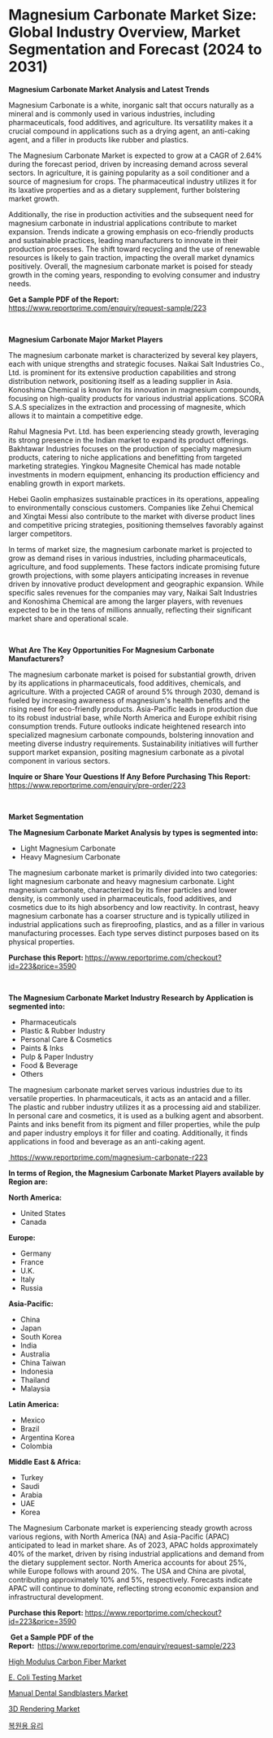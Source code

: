 <p><h1>Magnesium Carbonate Market Size: Global Industry Overview, Market Segmentation and Forecast (2024 to 2031)</h1></p><p><strong>Magnesium Carbonate Market Analysis and Latest Trends</strong></p>
<p><p>Magnesium Carbonate is a white, inorganic salt that occurs naturally as a mineral and is commonly used in various industries, including pharmaceuticals, food additives, and agriculture. Its versatility makes it a crucial compound in applications such as a drying agent, an anti-caking agent, and a filler in products like rubber and plastics.</p><p>The Magnesium Carbonate Market is expected to grow at a CAGR of 2.64% during the forecast period, driven by increasing demand across several sectors. In agriculture, it is gaining popularity as a soil conditioner and a source of magnesium for crops. The pharmaceutical industry utilizes it for its laxative properties and as a dietary supplement, further bolstering market growth.</p><p>Additionally, the rise in production activities and the subsequent need for magnesium carbonate in industrial applications contribute to market expansion. Trends indicate a growing emphasis on eco-friendly products and sustainable practices, leading manufacturers to innovate in their production processes. The shift toward recycling and the use of renewable resources is likely to gain traction, impacting the overall market dynamics positively. Overall, the magnesium carbonate market is poised for steady growth in the coming years, responding to evolving consumer and industry needs.</p></p>
<p><strong>Get a Sample PDF of the Report:&nbsp;</strong> <a href="https://www.reportprime.com/enquiry/request-sample/223">https://www.reportprime.com/enquiry/request-sample/223</a></p>
<p>&nbsp;</p>
<p><strong>Magnesium Carbonate Major Market Players</strong></p>
<p><p>The magnesium carbonate market is characterized by several key players, each with unique strengths and strategic focuses. Naikai Salt Industries Co., Ltd. is prominent for its extensive production capabilities and strong distribution network, positioning itself as a leading supplier in Asia. Konoshima Chemical is known for its innovation in magnesium compounds, focusing on high-quality products for various industrial applications. SCORA S.A.S specializes in the extraction and processing of magnesite, which allows it to maintain a competitive edge.</p><p>Rahul Magnesia Pvt. Ltd. has been experiencing steady growth, leveraging its strong presence in the Indian market to expand its product offerings. Bakhtawar Industries focuses on the production of specialty magnesium products, catering to niche applications and benefitting from targeted marketing strategies. Yingkou Magnesite Chemical has made notable investments in modern equipment, enhancing its production efficiency and enabling growth in export markets.</p><p>Hebei Gaolin emphasizes sustainable practices in its operations, appealing to environmentally conscious customers. Companies like Zehui Chemical and Xingtai Messi also contribute to the market with diverse product lines and competitive pricing strategies, positioning themselves favorably against larger competitors. </p><p>In terms of market size, the magnesium carbonate market is projected to grow as demand rises in various industries, including pharmaceuticals, agriculture, and food supplements. These factors indicate promising future growth projections, with some players anticipating increases in revenue driven by innovative product development and geographic expansion. While specific sales revenues for the companies may vary, Naikai Salt Industries and Konoshima Chemical are among the larger players, with revenues expected to be in the tens of millions annually, reflecting their significant market share and operational scale.</p></p>
<p>&nbsp;</p>
<p><strong>What Are The Key Opportunities For Magnesium Carbonate Manufacturers?</strong></p>
<p><p>The magnesium carbonate market is poised for substantial growth, driven by its applications in pharmaceuticals, food additives, chemicals, and agriculture. With a projected CAGR of around 5% through 2030, demand is fueled by increasing awareness of magnesium's health benefits and the rising need for eco-friendly products. Asia-Pacific leads in production due to its robust industrial base, while North America and Europe exhibit rising consumption trends. Future outlooks indicate heightened research into specialized magnesium carbonate compounds, bolstering innovation and meeting diverse industry requirements. Sustainability initiatives will further support market expansion, positing magnesium carbonate as a pivotal component in various sectors.</p></p>
<p><strong>Inquire or Share Your Questions If Any Before Purchasing This Report:</strong> <a href="https://www.reportprime.com/enquiry/pre-order/223">https://www.reportprime.com/enquiry/pre-order/223</a></p>
<p>&nbsp;</p>
<p><strong>Market Segmentation</strong></p>
<p><strong>The Magnesium Carbonate Market Analysis by types is segmented into:</strong></p>
<p><ul><li>Light Magnesium Carbonate</li><li>Heavy Magnesium Carbonate</li></ul></p>
<p><p>The magnesium carbonate market is primarily divided into two categories: light magnesium carbonate and heavy magnesium carbonate. Light magnesium carbonate, characterized by its finer particles and lower density, is commonly used in pharmaceuticals, food additives, and cosmetics due to its high absorbency and low reactivity. In contrast, heavy magnesium carbonate has a coarser structure and is typically utilized in industrial applications such as fireproofing, plastics, and as a filler in various manufacturing processes. Each type serves distinct purposes based on its physical properties.</p></p>
<p><strong>Purchase this Report:&nbsp;</strong><a href="https://www.reportprime.com/checkout?id=223&price=3590">https://www.reportprime.com/checkout?id=223&price=3590</a></p>
<p>&nbsp;</p>
<p><strong>The Magnesium Carbonate Market Industry Research by Application is segmented into:</strong></p>
<p><ul><li>Pharmaceuticals</li><li>Plastic & Rubber Industry</li><li>Personal Care & Cosmetics</li><li>Paints & Inks</li><li>Pulp & Paper Industry</li><li>Food & Beverage</li><li>Others</li></ul></p>
<p><p>The magnesium carbonate market serves various industries due to its versatile properties. In pharmaceuticals, it acts as an antacid and a filler. The plastic and rubber industry utilizes it as a processing aid and stabilizer. In personal care and cosmetics, it is used as a bulking agent and absorbent. Paints and inks benefit from its pigment and filler properties, while the pulp and paper industry employs it for filler and coating. Additionally, it finds applications in food and beverage as an anti-caking agent.</p></p>
<p><a href="https://www.reportprime.com/magnesium-carbonate-r223">&nbsp;https://www.reportprime.com/magnesium-carbonate-r223</a></p>
<p><strong>In terms of Region, the Magnesium Carbonate Market Players available by Region are:</strong></p>
<p>
    <p> <strong> North America: </strong>
        <ul>
            <li>United States</li>
            <li>Canada</li>
        </ul>
        </p> 
    <p> <strong> Europe: </strong>
        <ul>
            <li>Germany</li>
            <li>France</li>
            <li>U.K.</li>
            <li>Italy</li>
            <li>Russia</li>
        </ul>
        </p> 
    <p> <strong> Asia-Pacific: </strong>
        <ul>
            <li>China</li>
            <li>Japan</li>
            <li>South Korea</li>
            <li>India</li>
            <li>Australia</li>
            <li>China Taiwan</li>
            <li>Indonesia</li>
            <li>Thailand</li>
            <li>Malaysia</li>
        </ul>
        </p> 
    <p> <strong> Latin America: </strong>
        <ul>
            <li>Mexico</li>
            <li>Brazil</li>
            <li>Argentina Korea</li>
            <li>Colombia</li>
        </ul>
        </p> 
    <p> <strong> Middle East & Africa: </strong>
        <ul>
            <li>Turkey</li>
            <li>Saudi</li>
            <li>Arabia</li>
            <li>UAE</li>
            <li>Korea</li>
        </ul>
    </p>
    </p>
<p><p>The Magnesium Carbonate market is experiencing steady growth across various regions, with North America (NA) and Asia-Pacific (APAC) anticipated to lead in market share. As of 2023, APAC holds approximately 40% of the market, driven by rising industrial applications and demand from the dietary supplement sector. North America accounts for about 25%, while Europe follows with around 20%. The USA and China are pivotal, contributing approximately 10% and 5%, respectively. Forecasts indicate APAC will continue to dominate, reflecting strong economic expansion and infrastructural development.</p></p>
<p><strong>Purchase this Report: </strong><a href="https://www.reportprime.com/checkout?id=223&price=3590">https://www.reportprime.com/checkout?id=223&price=3590</a></p>
<p>&nbsp;<strong>Get a Sample PDF of the Report:&nbsp;&nbsp;</strong><a href="https://www.reportprime.com/enquiry/request-sample/223">https://www.reportprime.com/enquiry/request-sample/223</a></p>
<p><strong></strong></p>
<p><p><a href="https://github.com/juniordelafrance/Market-Research-Report-List-4/blob/main/high-modulus-carbon-fiber-market.md">High Modulus Carbon Fiber Market</a></p><p><a href="https://issuu.com/reportprime-2/docs/e-coli-testing-market-size-2030.ppt_8f00f6f9187355">E. Coli Testing Market</a></p><p><a href="https://www.linkedin.com/pulse/emerging-manual-dental-sandblasters-market-opportunities-mq8ze?trackingId=F0tU77ZqS8GZxASXqb4OWA%3D%3D">Manual Dental Sandblasters Market</a></p><p><a href="https://medium.com/@carolineparks3691/3d-rendering-market-outlook-and-forecast-from-2024-to-2031-7abb419a80d8">3D Rendering Market</a></p><p><a href="https://medium.com/@wallacecumfgmings567556/%EB%B3%B5%EC%9B%90-%EC%9C%A0%EB%A6%AC-%EC%8B%9C%EC%9E%A5-%EB%8F%99%ED%96%A5-%EB%B0%8F-%EC%A0%84%EB%9E%B5%EC%A0%81-%EC%8B%9C%EC%9E%A5-%ED%86%B5%EC%B0%B0%EB%A0%A5-2024-2031-7730ca97e048">복원용 유리</a></p></p>
